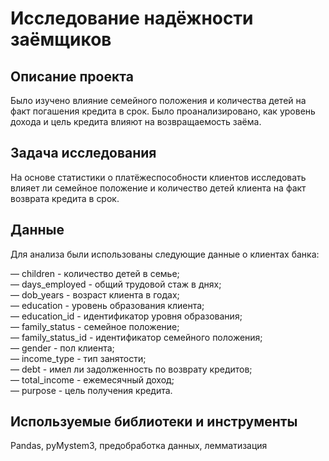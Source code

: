 # Исследование надёжности заёмщиков

## Описание проекта

Было изучено влияние семейного положения и количества детей на факт погашения кредита в срок. Было проанализировано, как уровень дохода и цель кредита влияют на возвращаемость заёма.

## Задача исследования

На основе статистики о платёжеспособности клиентов исследовать влияет ли семейное положение и количество детей клиента на факт возврата кредита в срок.

## Данные

Для анализа были использованы следующие данные о клиентах банка:

— children - количество детей в семье;  
— days_employed - общий трудовой стаж в днях;  
— dob_years - возраст клиента в годах;  
— education - уровень образования клиента;  
— education_id - идентификатор уровня образования;  
— family_status - семейное положение;  
— family_status_id - идентификатор семейного положения;  
— gender - пол клиента;  
— income_type - тип занятости;  
— debt - имел ли задолженность по возврату кредитов;  
— total_income - ежемесячный доход;  
— purpose - цель получения кредита.  

## Используемые библиотеки и инструменты
Pandas, pyMystem3, предобработка данных, лемматизация
